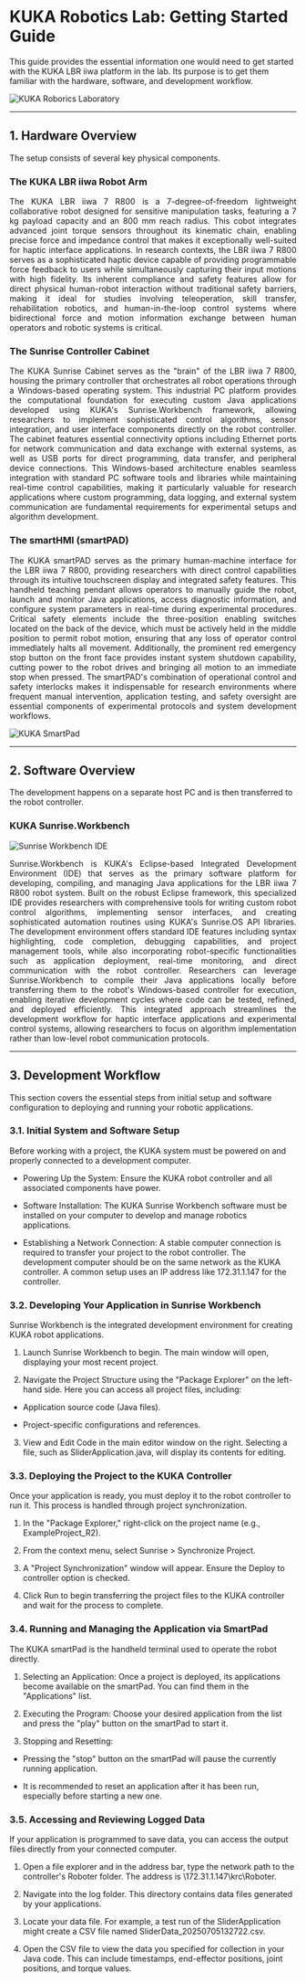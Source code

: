# KUKA Robotics Lab: Getting Started Guide
This guide provides the essential information one would need to get started with the KUKA LBR iiwa platform in the lab. Its purpose is to get them familiar with the hardware, software, and development workflow.

![KUKA Roborics Laboratory](assets/lab_setup.png)

---

## 1. Hardware Overview

The setup consists of several key physical components.

### The KUKA LBR iiwa Robot Arm
<div align="justify">
The KUKA LBR iiwa 7 R800 is a 7-degree-of-freedom lightweight collaborative robot designed for sensitive manipulation tasks, featuring a 7 kg payload capacity and an 800 mm reach radius. This cobot integrates advanced joint torque sensors throughout its kinematic chain, enabling precise force and impedance control that makes it exceptionally well-suited for haptic interface applications. In research contexts, the LBR iiwa 7 R800 serves as a sophisticated haptic device capable of providing programmable force feedback to users while simultaneously capturing their input motions with high fidelity. Its inherent compliance and safety features allow for direct physical human-robot interaction without traditional safety barriers, making it ideal for studies involving teleoperation, skill transfer, rehabilitation robotics, and human-in-the-loop control systems where bidirectional force and motion information exchange between human operators and robotic systems is critical.
</div>

### The Sunrise Controller Cabinet
<div align="justify">
The KUKA Sunrise Cabinet serves as the "brain" of the LBR iiwa 7 R800, housing the primary controller that orchestrates all robot operations through a Windows-based operating system. This industrial PC platform provides the computational foundation for executing custom Java applications developed using KUKA's Sunrise.Workbench framework, allowing researchers to implement sophisticated control algorithms, sensor integration, and user interface components directly on the robot controller. The cabinet features essential connectivity options including Ethernet ports for network communication and data exchange with external systems, as well as USB ports for direct programming, data transfer, and peripheral device connections. This Windows-based architecture enables seamless integration with standard PC software tools and libraries while maintaining real-time control capabilities, making it particularly valuable for research applications where custom programming, data logging, and external system communication are fundamental requirements for experimental setups and algorithm development.
</div>

### The smartHMI (smartPAD)
<div align="justify">
The KUKA smartPAD serves as the primary human-machine interface for the LBR iiwa 7 R800, providing researchers with direct control capabilities through its intuitive touchscreen display and integrated safety features. This handheld teaching pendant allows operators to manually guide the robot, launch and monitor Java applications, access diagnostic information, and configure system parameters in real-time during experimental procedures. Critical safety elements include the three-position enabling switches located on the back of the device, which must be actively held in the middle position to permit robot motion, ensuring that any loss of operator control immediately halts all movement. Additionally, the prominent red emergency stop button on the front face provides instant system shutdown capability, cutting power to the robot drives and bringing all motion to an immediate stop when pressed. The smartPAD's combination of operational control and safety interlocks makes it indispensable for research environments where frequent manual intervention, application testing, and safety oversight are essential components of experimental protocols and system development workflows.
</div>

![KUKA SmartPad](assets/smartpad-menu.png)

---

## 2. Software Overview

The development happens on a separate host PC and is then transferred to the robot controller.

### KUKA Sunrise.Workbench
![Sunrise Workbench IDE](assets/sunrise_workbench.png)

<div align="justify">
Sunrise.Workbench is KUKA's Eclipse-based Integrated Development Environment (IDE) that serves as the primary software platform for developing, compiling, and managing Java applications for the LBR iiwa 7 R800 robot system. Built on the robust Eclipse framework, this specialized IDE provides researchers with comprehensive tools for writing custom robot control algorithms, implementing sensor interfaces, and creating sophisticated automation routines using KUKA's Sunrise.OS API libraries. The development environment offers standard IDE features including syntax highlighting, code completion, debugging capabilities, and project management tools, while also incorporating robot-specific functionalities such as application deployment, real-time monitoring, and direct communication with the robot controller. Researchers can leverage Sunrise.Workbench to compile their Java applications locally before transferring them to the robot's Windows-based controller for execution, enabling iterative development cycles where code can be tested, refined, and deployed efficiently. This integrated approach streamlines the development workflow for haptic interface applications and experimental control systems, allowing researchers to focus on algorithm implementation rather than low-level robot communication protocols.
</div>

---

## 3. Development Workflow

This section covers the essential steps from initial setup and software configuration to deploying and running your robotic applications.

### 3.1. Initial System and Software Setup

Before working with a project, the KUKA system must be powered on and properly connected to a development computer.

* Powering Up the System: Ensure the KUKA robot controller and all associated components have power.

* Software Installation: The KUKA Sunrise Workbench software must be installed on your computer to develop and manage robotics applications.

* Establishing a Network Connection: A stable computer connection is required to transfer your project to the robot controller. The development computer should be on the same network as the KUKA controller. A common setup uses an IP address like 172.31.1.147 for the controller.

### 3.2. Developing Your Application in Sunrise Workbench

Sunrise Workbench is the integrated development environment for creating KUKA robot applications.

1. Launch Sunrise Workbench to begin. The main window will open, displaying your most recent project.

2. Navigate the Project Structure using the "Package Explorer" on the left-hand side. Here you can access all project files, including:

 * Application source code (Java files).

 * Project-specific configurations and references.

3. View and Edit Code in the main editor window on the right. Selecting a file, such as SliderApplication.java, will display its contents for editing.

### 3.3. Deploying the Project to the KUKA Controller

Once your application is ready, you must deploy it to the robot controller to run it. This process is handled through project synchronization.

1. In the "Package Explorer," right-click on the project name (e.g., ExampleProject_R2).
  
2. From the context menu, select Sunrise > Synchronize Project.

3. A "Project Synchronization" window will appear. Ensure the Deploy to controller option is checked.
  
4. Click Run to begin transferring the project files to the KUKA controller and wait for the process to complete.

### 3.4. Running and Managing the Application via SmartPad

The KUKA smartPad is the handheld terminal used to operate the robot directly.

1. Selecting an Application: Once a project is deployed, its applications become available on the smartPad. You can find them in the "Applications" list.

2. Executing the Program: Choose your desired application from the list and press the "play" button on the smartPad to start it.
 
3. Stopping and Resetting:

 * Pressing the "stop" button on the smartPad will pause the currently running application.

 * It is recommended to reset an application after it has been run, especially before starting a new one.

### 3.5. Accessing and Reviewing Logged Data

If your application is programmed to save data, you can access the output files directly from your connected computer.

1. Open a file explorer and in the address bar, type the network path to the controller's Roboter folder. The address is \\172.31.1.147\krc\Roboter.

2. Navigate into the log folder. This directory contains data files generated by your applications.

3. Locate your data file. For example, a test run of the SliderApplication might create a CSV file named SliderData_20250705132722.csv.

4. Open the CSV file to view the data you specified for collection in your Java code. This can include timestamps, end-effector positions, joint positions, and torque values.
